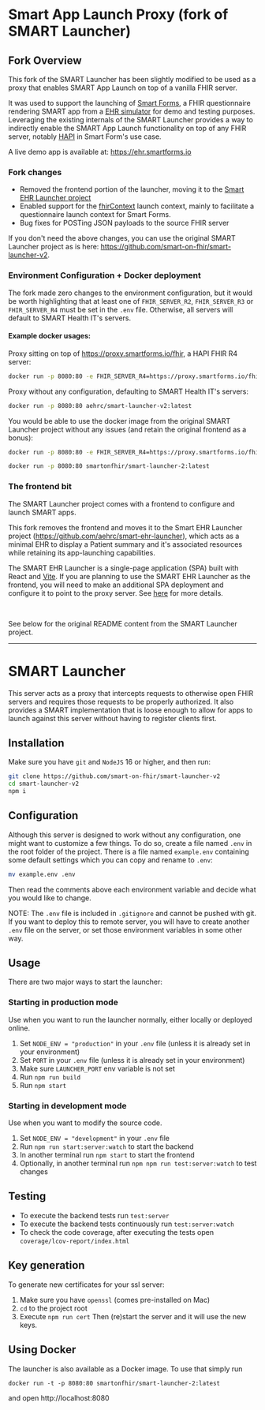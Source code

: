 # Smart App Launch Proxy (fork of SMART Launcher)

## Fork Overview
This fork of the SMART Launcher has been slightly modified to be used as a proxy that enables SMART App Launch on top of a vanilla FHIR server.

It was used to support the launching of [Smart Forms](https://github.com/aehrc/smart-forms), a FHIR questionnaire rendering SMART app from a [EHR simulator](https://github.com/aehrc/smart-ehr-launcher) for demo and testing purposes.
Leveraging the existing internals of the SMART Launcher provides a way to indirectly enable the SMART App Launch functionality on top of any FHIR server, notably [HAPI](https://github.com/hapifhir/hapi-fhir-jpaserver-starter) in Smart Form's use case.

A live demo app is available at: https://ehr.smartforms.io

### Fork changes
- Removed the frontend portion of the launcher, moving it to the [Smart EHR Launcher project](https://github.com/aehrc/smart-ehr-launcher)
- Enabled support for the [fhirContext](https://build.fhir.org/ig/HL7/smart-app-launch/scopes-and-launch-context.html#fhircontext-exp) launch context, mainly to facilitate a questionnaire launch context for Smart Forms.
- Bug fixes for POSTing JSON payloads to the source FHIR server

If you don't need the above changes, you can use the original SMART Launcher project as is here: https://github.com/smart-on-fhir/smart-launcher-v2.

### Environment Configuration + Docker deployment
The fork made zero changes to the environment configuration, but it would be worth highlighting that at least one of `FHIR_SERVER_R2`, `FHIR_SERVER_R3` or `FHIR_SERVER_R4` must be set in the `.env` file.
Otherwise, all servers will default to SMART Health IT's servers.

#### Example docker usages:

Proxy sitting on top of https://proxy.smartforms.io/fhir, a HAPI FHIR R4 server:
```sh
docker run -p 8080:80 -e FHIR_SERVER_R4=https://proxy.smartforms.io/fhir aehrc/smart-launcher-v2:latest
```

Proxy without any configuration, defaulting to SMART Health IT's servers:
```sh
docker run -p 8080:80 aehrc/smart-launcher-v2:latest
```

You would be able to use the docker image from the original SMART Launcher project without any issues (and retain the original frontend as a bonus):
```sh
docker run -p 8080:80 -e FHIR_SERVER_R4=https://proxy.smartforms.io/fhir smartonfhir/smart-launcher-2:latest
```

```sh
docker run -p 8080:80 smartonfhir/smart-launcher-2:latest
```

### The frontend bit

The SMART Launcher project comes with a frontend to configure and launch SMART apps. 

This fork removes the frontend and moves it to the Smart EHR Launcher project (https://github.com/aehrc/smart-ehr-launcher), which acts as a minimal EHR to display a Patient summary and it's associated resources while retaining its app-launching capabilities.

The SMART EHR Launcher is a single-page application (SPA) built with React and [Vite](https://vitejs.dev/).
If you are planning to use the SMART EHR Launcher as the frontend, you will need to make an additional SPA deployment and configure it to point to the proxy server. See [here](https://github.com/aehrc/SMART-EHR-Launcher/blob/main/README.md) for more details.

<br/>

See below for the original README content from the SMART Launcher project.

---
# SMART Launcher

This server acts as a proxy that intercepts requests to otherwise open FHIR
servers and requires those requests to be properly authorized. It also provides
a SMART implementation that is loose enough to allow for apps to launch against
this server without having to register clients first.

## Installation
Make sure you have `git` and `NodeJS` 16 or higher, and then run:
```sh
git clone https://github.com/smart-on-fhir/smart-launcher-v2
cd smart-launcher-v2
npm i
```

## Configuration
Although this server is designed to work without any configuration, one might
want to customize a few things. To do so, create a file named `.env` in the
root folder of the project. There is a file named `example.env` containing some
default settings which you can copy and rename to `.env`:
```sh
mv example.env .env
```
Then read the comments above each environment variable and decide what you would
like to change.

NOTE: The `.env` file is included in `.gitignore` and cannot be pushed with git.
If you want to deploy this to remote server, you will have to create another
`.env` file on the server, or set those environment variables in some other way.

## Usage
There are two major ways to start the launcher:

### Starting in production mode
Use when you want to run the launcher normally, either locally or deployed online.
1. Set `NODE_ENV = "production"` in your `.env` file (unless it is already set in your environment)
2. Set `PORT` in your `.env` file (unless it is already set in your environment)
3. Make sure `LAUNCHER_PORT` env variable is not set
4. Run `npm run build`
5. Run `npm start`

### Starting in development mode
Use when you want to modify the source code.
1. Set `NODE_ENV = "development"` in your `.env` file
2. Run `npm run start:server:watch` to start the backend
3. In another terminal run `npm start` to start the frontend
4. Optionally, in another terminal run `npm npm run test:server:watch` to test changes

## Testing
- To execute the backend tests run `test:server`
- To execute the backend tests continuously run `test:server:watch`
- To check the code coverage, after executing the tests open `coverage/lcov-report/index.html`

## Key generation
To generate new certificates for your ssl server:
1. Make sure you have `openssl` (comes pre-installed on Mac)
2. `cd` to the project root
3. Execute `npm run cert`
Then (re)start the server and it will use the new keys.

## Using Docker
The launcher is also available as a Docker image. To use that simply run
```
docker run -t -p 8080:80 smartonfhir/smart-launcher-2:latest
```
and open http://localhost:8080

<!--
docker build -t smartonfhir/smart-launcher-2:latest .
docker push smartonfhir/smart-launcher-2:latest
-->
